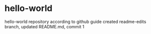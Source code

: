 # hello-world
hello-world repository according to github guide
created readme-edits branch, updated README.md, commit 1
